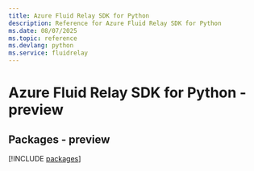 ```yaml
---
title: Azure Fluid Relay SDK for Python
description: Reference for Azure Fluid Relay SDK for Python
ms.date: 08/07/2025
ms.topic: reference
ms.devlang: python
ms.service: fluidrelay
---
```

# Azure Fluid Relay SDK for Python - preview
## Packages - preview
[!INCLUDE [packages](fluid-relay-index.md)]